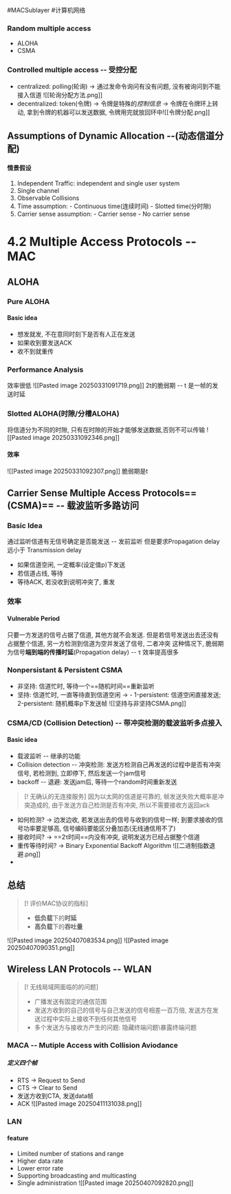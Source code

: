 #MACSublayer #计算机网络
### Random multiple access
- ALOHA
- CSMA
### Controlled multiple access -- 受控分配
- centralized: polling(轮询) -> 通过发命令询问有没有问题, 没有被询问到不能接入信道                                ![[轮询分配方法.png]]
- decentralized: token(令牌) -> 令牌是特殊的*控制信息* -> 令牌在令牌环上转动, 拿到令牌的机器可以发送数据, 令牌用完就放回环中![[令牌分配.png]]
## Assumptions of Dynamic Allocation --(动态信道分配)
#### 情景假设
1. Independent Traffic: independent and single user system
2. Single channel
3. Observable Collisions
4. Time assumption: - Continuous time(连续时间) - Slotted time(分时隙)
5. Carrier sense assumption: - Carrier sense - No carrier sense
# 4.2 Multiple Access Protocols -- MAC
## ALOHA
### Pure ALOHA
#### Basic idea
- 想发就发, 不在意同时刻下是否有人正在发送
- 如果收到要发送ACK
- 收不到就重传
### Performance Analysis
效率很低
![[Pasted image 20250331091719.png]]
2t的脆弱期 -- t 是一帧的发送时延
### Slotted ALOHA(时隙/分槽ALOHA)
将信道分为不同的时隙, 只有在时隙的开始才能够发送数据,否则不可以传输
![[Pasted image 20250331092346.png]]
#### 效率
![[Pasted image 20250331092307.png]]
脆弱期是t
## Carrier Sense Multiple Access Protocols==(CSMA)== -- 载波监听多路访问
### Basic Idea
通过监听信道有无信号确定是否能发送 -- 发前监听
但是要求Propagation delay 远小于 Transmission delay
- 如果信道空闲, 一定概率(设定值p)下发送
- 若信道占线, 等待
- 等待ACK, 若没收到说明冲突了, 重发
### 效率
#### Vulnerable Period
只要一方发送的信号占据了信道, 其他方就不会发送.
但是若信号发送出去还没有占据整个信道, 另一方检测到信道为空并发送了信号, 二者冲突
这种情况下, 脆弱期为信号**端到端的传播时延**(Propagation delay) -- τ
效率提高很多
### Nonpersistant & Persistent CSMA
- 非坚持: 信道忙时, 等待一个==随机时间==重新监听
- 坚持: 信道忙时, 一直等待直到信道空闲 -> - 1-persistent: 信道空闲直接发送; 2-persistent: 随机概率p下发送帧
![[坚持与非坚持CSMA.png]]
### CSMA/CD (Collision Detection) -- 带冲突检测的载波监听多点接入
#### Basic idea
- 载波监听 -- 继承的功能
- Collision detection -- 冲突检测: 发送方检测自己再发送的过程中是否有冲突信号, 若检测到, 立即停下, 然后发送一个jam信号
- backoff -- 退避: 发送jam后, 等待一个random时间重新发送

> [! 无确认的无连接服务]
> 因为以太网的信道是可靠的, 帧发送失败大概率是冲突造成的, 由于发送方自己检测是否有冲突, 所以不需要接收方返回ack

- 如何检测? -> 边发边收, 若发送出去的信号与收到的信号一样; 到要求接收的信号功率要足够高, 信号编码要能区分叠加态(无线通信用不了)
- 接收时间? -> ==2τ时间==内没有冲突, 说明发送方已经占据整个信道
- 重传等待时间? -> Binary Exponential Backoff Algorithm ![[二进制指数退避.png]]
- 
## 总结

> [! 评价MAC协议的指标]
> - **低负载**下的**时延**
> - **高负载**下的**吞吐量**

![[Pasted image 20250407083534.png]]
![[Pasted image 20250407090351.png]]
## Wireless LAN Protocols -- WLAN
> [! 无线局域网面临的的问题]
> - 广播发送有固定的通信范围
> - 发送方收到的自己的信号与自己发送的信号相差一百万倍, 发送方在发送过程中实际上接收不到任何其他信号
> - 多个发送方与接收方产生的问题: 隐藏终端问题\暴露终端问题

### MACA -- Mutiple Access with Collision Aviodance
##### 定义四个帧
- RTS -> Request to Send
- CTS -> Clear to Send
- 发送方收到CTA, 发送data帧
- ACK
![[Pasted image 20250411131038.png]]
### LAN
#### feature
- Limited number of stations and range
- Higher data rate
- Lower error rate
- Supporting broadcasting and multicasting
- Single administration
![[Pasted image 20250407092820.png]]
